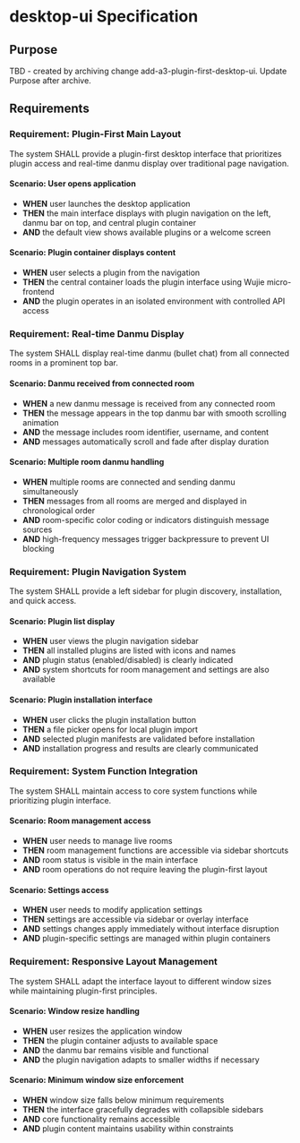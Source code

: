 # desktop-ui Specification

## Purpose
TBD - created by archiving change add-a3-plugin-first-desktop-ui. Update Purpose after archive.
## Requirements
### Requirement: Plugin-First Main Layout
The system SHALL provide a plugin-first desktop interface that prioritizes plugin access and real-time danmu display over traditional page navigation.

#### Scenario: User opens application
- **WHEN** user launches the desktop application
- **THEN** the main interface displays with plugin navigation on the left, danmu bar on top, and central plugin container
- **AND** the default view shows available plugins or a welcome screen

#### Scenario: Plugin container displays content
- **WHEN** user selects a plugin from the navigation
- **THEN** the central container loads the plugin interface using Wujie micro-frontend
- **AND** the plugin operates in an isolated environment with controlled API access

### Requirement: Real-time Danmu Display
The system SHALL display real-time danmu (bullet chat) from all connected rooms in a prominent top bar.

#### Scenario: Danmu received from connected room
- **WHEN** a new danmu message is received from any connected room
- **THEN** the message appears in the top danmu bar with smooth scrolling animation
- **AND** the message includes room identifier, username, and content
- **AND** messages automatically scroll and fade after display duration

#### Scenario: Multiple room danmu handling
- **WHEN** multiple rooms are connected and sending danmu simultaneously
- **THEN** messages from all rooms are merged and displayed in chronological order
- **AND** room-specific color coding or indicators distinguish message sources
- **AND** high-frequency messages trigger backpressure to prevent UI blocking

### Requirement: Plugin Navigation System
The system SHALL provide a left sidebar for plugin discovery, installation, and quick access.

#### Scenario: Plugin list display
- **WHEN** user views the plugin navigation sidebar
- **THEN** all installed plugins are listed with icons and names
- **AND** plugin status (enabled/disabled) is clearly indicated
- **AND** system shortcuts for room management and settings are also available

#### Scenario: Plugin installation interface
- **WHEN** user clicks the plugin installation button
- **THEN** a file picker opens for local plugin import
- **AND** selected plugin manifests are validated before installation
- **AND** installation progress and results are clearly communicated

### Requirement: System Function Integration
The system SHALL maintain access to core system functions while prioritizing plugin interface.

#### Scenario: Room management access
- **WHEN** user needs to manage live rooms
- **THEN** room management functions are accessible via sidebar shortcuts
- **AND** room status is visible in the main interface
- **AND** room operations do not require leaving the plugin-first layout

#### Scenario: Settings access
- **WHEN** user needs to modify application settings
- **THEN** settings are accessible via sidebar or overlay interface
- **AND** settings changes apply immediately without interface disruption
- **AND** plugin-specific settings are managed within plugin containers

### Requirement: Responsive Layout Management
The system SHALL adapt the interface layout to different window sizes while maintaining plugin-first principles.

#### Scenario: Window resize handling
- **WHEN** user resizes the application window
- **THEN** the plugin container adjusts to available space
- **AND** the danmu bar remains visible and functional
- **AND** the plugin navigation adapts to smaller widths if necessary

#### Scenario: Minimum window size enforcement
- **WHEN** window size falls below minimum requirements
- **THEN** the interface gracefully degrades with collapsible sidebars
- **AND** core functionality remains accessible
- **AND** plugin content maintains usability within constraints

